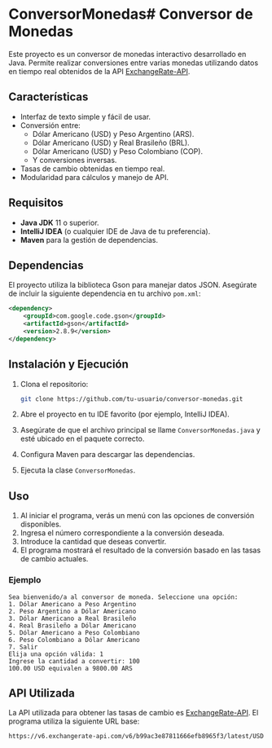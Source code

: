 # ConversorMonedas# Conversor de Monedas

Este proyecto es un conversor de monedas interactivo desarrollado en Java. Permite realizar conversiones entre varias monedas utilizando datos en tiempo real obtenidos de la API [ExchangeRate-API](https://www.exchangerate-api.com/).

## Características
- Interfaz de texto simple y fácil de usar.
- Conversión entre:
  - Dólar Americano (USD) y Peso Argentino (ARS).
  - Dólar Americano (USD) y Real Brasileño (BRL).
  - Dólar Americano (USD) y Peso Colombiano (COP).
  - Y conversiones inversas.
- Tasas de cambio obtenidas en tiempo real.
- Modularidad para cálculos y manejo de API.

## Requisitos

- **Java JDK** 11 o superior.
- **IntelliJ IDEA** (o cualquier IDE de Java de tu preferencia).
- **Maven** para la gestión de dependencias.

## Dependencias

El proyecto utiliza la biblioteca Gson para manejar datos JSON. Asegúrate de incluir la siguiente dependencia en tu archivo `pom.xml`:

```xml
<dependency>
    <groupId>com.google.code.gson</groupId>
    <artifactId>gson</artifactId>
    <version>2.8.9</version>
</dependency>
```

## Instalación y Ejecución

1. Clona el repositorio:
   ```bash
   git clone https://github.com/tu-usuario/conversor-monedas.git
   ```

2. Abre el proyecto en tu IDE favorito (por ejemplo, IntelliJ IDEA).

3. Asegúrate de que el archivo principal se llame `ConversorMonedas.java` y esté ubicado en el paquete correcto.

4. Configura Maven para descargar las dependencias.

5. Ejecuta la clase `ConversorMonedas`.

## Uso

1. Al iniciar el programa, verás un menú con las opciones de conversión disponibles.
2. Ingresa el número correspondiente a la conversión deseada.
3. Introduce la cantidad que deseas convertir.
4. El programa mostrará el resultado de la conversión basado en las tasas de cambio actuales.

### Ejemplo

```
Sea bienvenido/a al conversor de moneda. Seleccione una opción:
1. Dólar Americano a Peso Argentino
2. Peso Argentino a Dólar Americano
3. Dólar Americano a Real Brasileño
4. Real Brasileño a Dólar Americano
5. Dólar Americano a Peso Colombiano
6. Peso Colombiano a Dólar Americano
7. Salir
Elija una opción válida: 1
Ingrese la cantidad a convertir: 100
100.00 USD equivalen a 9800.00 ARS
```

## API Utilizada

La API utilizada para obtener las tasas de cambio es [ExchangeRate-API](https://www.exchangerate-api.com/). El programa utiliza la siguiente URL base:
```
https://v6.exchangerate-api.com/v6/b99ac3e87811666efb8965f3/latest/USD
```



